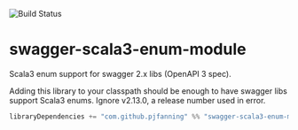 ![Build Status](https://github.com/swagger-akka-http/swagger-scala3-enum-module/actions/workflows/ci.yml/badge.svg)
<!--
[![Maven Central](https://maven-badges.herokuapp.com/maven-central/com.github.swagger-akka-http/swagger-scala3-enum-module_3/badge.svg?style=plastic)](https://maven-badges.herokuapp.com/maven-central/com.github.swagger-akka-http/swagger-scala3-enum_3)
-->

# swagger-scala3-enum-module
Scala3 enum support for swagger 2.x libs (OpenAPI 3 spec).

Adding this library to your classpath should be enough to have swagger libs support Scala3 enums. Ignore v2.13.0, a release number used in error.

```scala
libraryDependencies += "com.github.pjfanning" %% "swagger-scala3-enum-module" % "2.1.0"
```
